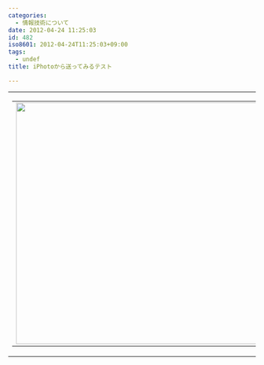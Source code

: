 ```yaml
---
categories:
  - 情報技術について
date: 2012-04-24 11:25:03
id: 482
iso8601: 2012-04-24T11:25:03+09:00
tags:
  - undef
title: iPhotoから送ってみるテスト

---
```


<table cellpadding="0" cellspacing="0" width="100%" align="center" background="http://images.apple.com/dm/groups/iapps/bg/corktile.jpg" style="margin:0px;padding:0px;">
<tbody><tr>
<td>
<table border="0" cellpadding="0" cellspacing="0" align="center">
<tbody><tr>
<td>
<img width="715" height="491" style="margin:0px;display:block;" src="https://www.nqou.net/images/1335234310026" />
</td>
</tr>
</tbody></table>
</td>
</tr>
</tbody></table>
    	